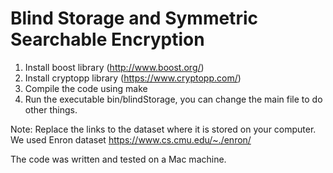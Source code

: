 # Blind Storage and Symmetric Searchable Encryption 

1. Install boost library (http://www.boost.org/)
2. Install cryptopp library (https://www.cryptopp.com/)
3. Compile the code using make
4. Run the executable bin/blindStorage, you can change the main file to do other things.

Note: Replace the links to the dataset where it is stored on your computer. We used Enron dataset https://www.cs.cmu.edu/~./enron/

The code was written and tested on a Mac machine.
